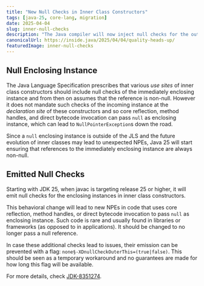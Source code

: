 ```yaml
---
title: "New Null Checks in Inner Class Constructors"
tags: [java-25, core-lang, migration]
date: 2025-04-04
slug: inner-null-checks
description: "The Java compiler will now inject null checks for the outer instance into the constructor of inner classes"
canonicalUrl: https://inside.java/2025/04/04/quality-heads-up/
featuredImage: inner-null-checks
---
```


## Null Enclosing Instance

The Java Language Specification prescribes that various _use sites_ of inner class constructors should include null checks of the immediately enclosing instance and from then on assumes that the reference is non-null.
However it does not mandate such checks of the incoming instance at the _declaration site_ of these constructors and so core reflection, method handles, and direct bytecode invocation can pass `null` as enclosing instance, which can lead to `NullPointerException`s down the road.

Since a `null` enclosing instance is outside of the JLS and the future evolution of inner classes may lead to unexpected NPEs, Java 25 will start ensuring that references to the immediately enclosing instance are always non-null.


## Emitted Null Checks

Starting with JDK 25, when javac is targeting release 25 or higher, it will emit null checks for the enclosing instances in inner class constructors.

This behavioral change will lead to new NPEs in code that uses core reflection, method handles, or direct bytecode invocation to pass `null` as enclosing instance.
Such code is rare and usually found in libraries or frameworks (as opposed to in applications).
It should be changed to no longer pass a null reference.

In case these additional checks lead to issues, their emission can be prevented with a flag: `none§-XDnullCheckOuterThis=(true|false)`.
This should be seen as a temporary workaround and no guarantees are made for how long this flag will be available.

For more details, check [JDK-8351274](https://bugs.openjdk.org/browse/JDK-8351274).
